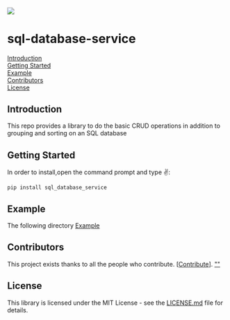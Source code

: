 <h6 align="left">
    <img src="https://cdnquakingaspen.s3.eu-central-1.amazonaws.com/quaking+aspen+logo+teal+full-02.png"  />
</h6>

# sql-database-service
[Introduction](#Introduction)\
[Getting Started](#Started)\
[Example](#Example)\
[Contributors](#Contributors)\
[License](#License)
<h2 id="Introduction">Introduction</h2>
This repo provides a library to do the basic CRUD operations in addition to grouping and sorting on an SQL database
 
<h2 id="Started">Getting Started</h2>
In order to install,open the command prompt and type ✌️:

```
pip install sql_database_service
```

<h2 id="Example">Example</h2>

The following directory [Example](https://github.com/Quakingaspen-codehub/sql_database_service/blob/master/Example.ipynb)


<h2 id="">Contributors</h2>

This project exists thanks to all the people who contribute. [[Contribute](CONTRIBUTING.md)].
<a href="https://github.com/Quakingaspen-codehub/sql_database_service/graphs/contributors">
""
</a>

<h2 id="License">License</h2>

This library is licensed under the MIT License - see the [LICENSE.md](LICENSE) file for details.

